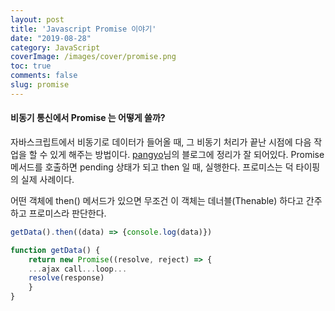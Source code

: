 ```yaml
---
layout: post
title: 'Javascript Promise 이야기'
date: "2019-08-28"
category: JavaScript
coverImage: /images/cover/promise.png
toc: true
comments: false
slug: promise
---
```


#### 비동기 통신에서 Promise 는 어떻게 쓸까?

자바스크립트에서 비동기로 데이터가 들어올 때, 그 비동기 처리가 끝난 시점에 다음 작업을 할 수 있게 해주는 방법이다.
[pangyo][pangyo]님의 블로그에 정리가 잘 되어있다.
Promise 메서드를 호출하면 pending 상태가 되고 then 일 때, 실행한다.
프로미스는 덕 타이핑의 실제 사례이다.
<!-- more -->
어떤 객체에 then() 메서드가 있으면 무조건 이 객체는 데너블(Thenable) 하다고 간주하고 프로미스라 판단한다.

```js
getData().then((data) => {console.log(data)})

function getData() {
    return new Promise((resolve, reject) => {
    ...ajax call...loop...
    resolve(response)
    }
}
```

[pangyo]: https://joshua1988.github.io/web-development/javascript/promise-for-beginners/
